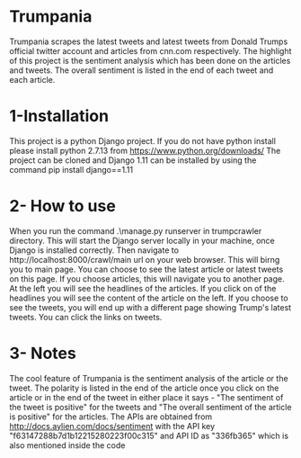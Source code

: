 # Trumpania
Trumpania scrapes the latest tweets and latest tweets from Donald Trumps official twitter account and articles from cnn.com respectively. The highlight of this project is the sentiment
analysis which has been done on the articles and tweets. The overall sentiment is listed in the end of each tweet and each article.


# 1-Installation

This project is a python Django project. If you do not have python install please install python 2.7.13 from https://www.python.org/downloads/ 
The project can be cloned and Django 1.11 can be installed by using the command pip install django==1.11

# 2- How to use

When you run the command .\manage.py runserver in trumpcrawler directory.  This will start the Django server locally in your machine, once Django is installed correctly. 
Then navigate to http://localhost:8000/crawl/main url on your web browser. This will birng you to main page. You can choose to see the latest article or latest tweets on this page.
If you choose articles, this will navigate you to another page. At the left you will see the headlines of the articles. If you click on of the headlines you will see the content of the article on the left. 
If you choose to see the tweets, you will end up with a different page showing Trump's latest tweets. You can click the links on tweets.

# 3- Notes
The cool feature of Trumpania is the sentiment analysis of the article or the tweet. The polarity is listed in the end of the article once you click on the article or in the end of 
the tweet in either place it says - "The sentiment of the tweet is positive" for the tweets and "The overall sentiment of the article is positive" for the articles. The APIs are obtained from 
http://docs.aylien.com/docs/sentiment with the API key "f63147288b7d1b12215280223f00c315" and API ID as "336fb365" which is also mentioned inside the code
